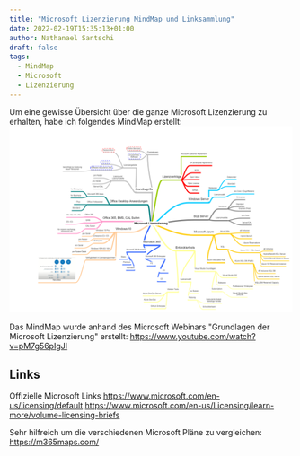 ```yaml
---
title: "Microsoft Lizenzierung MindMap und Linksammlung"
date: 2022-02-19T15:35:13+01:00
author: Nathanael Santschi
draft: false
tags:
  - MindMap
  - Microsoft
  - Lizenzierung
---
```


Um eine gewisse Übersicht über die ganze Microsoft Lizenzierung zu erhalten, habe ich folgendes MindMap erstellt: 
![Microsoft Lizenzierung](/images/MicrosoftLizenzierung.png "Preview")

Das MindMap wurde anhand des Microsoft Webinars "Grundlagen der Microsoft Lizenzierung" erstellt: https://www.youtube.com/watch?v=pM7g56pIgJI

## Links
Offizielle Microsoft Links
https://www.microsoft.com/en-us/licensing/default
https://www.microsoft.com/en-us/Licensing/learn-more/volume-licensing-briefs

Sehr hilfreich um die verschiedenen Microsoft Pläne zu vergleichen:
https://m365maps.com/



